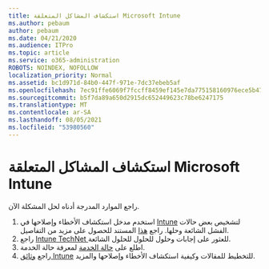 ```yaml
---
title: استكشاف المشاكل المتعلقة Microsoft Intune
ms.author: pebaum
author: pebaum
ms.date: 04/21/2020
ms.audience: ITPro
ms.topic: article
ms.service: o365-administration
ROBOTS: NOINDEX, NOFOLLOW
localization_priority: Normal
ms.assetid: bc1d971d-84b0-447f-971e-7dc37ebeb5af
ms.openlocfilehash: 7ec91ffe6069f7fccff8459ef145e7da775158160976ece5b4745499ac5e1fa6
ms.sourcegitcommit: b5f7da89a650d2915dc652449623c78be6247175
ms.translationtype: MT
ms.contentlocale: ar-SA
ms.lasthandoff: 08/05/2021
ms.locfileid: "53980560"
---
```

# <a name="troubleshoot-issues-with-microsoft-intune"></a>استكشاف المشاكل المتعلقة Microsoft Intune

راجع الموارد المدرجة أدناه لحل المشكلة الآن.
  
1. استخدم مدخل استكشاف الأخطاء وإصلاحها في [Intune](https://devicemanagement.microsoft.com/#blade/Microsoft_Intune_DeviceSettings/TroubleshootBlade) لتشخيص بعض حالات الفشل الشائعة وحلها. راجع [هذا](https://docs.microsoft.com/intune/help-desk-operators) المستند للحصول على مزيد من التفاصيل.  
2. راجع [Intune TechNet ](https://social.technet.microsoft.com/forums/home?forum=microsoftintuneprod)للعثور على إجابات وحلول للحلول للحلول الشائعة.  
3. اطلع على [حالة الخدمة](https://portal.office.com/AdminPortal/Home#/servicehealth) لمعرفة حالة الخدمة.   
4. راجع [وثائق Intune](https://docs.microsoft.com/intune/) للتخطيط للمقالات وكيفية استكشاف الأخطاء وإصلاحها والمزيد. 